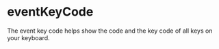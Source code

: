 # eventKeyCode
The event key code helps show the code and the key code of all keys on your keyboard.
